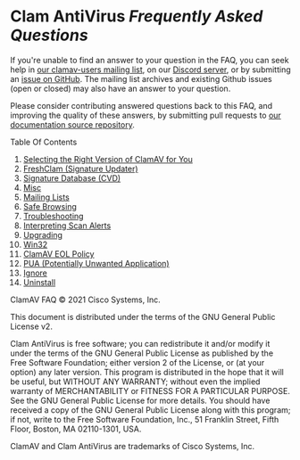 # Clam AntiVirus *Frequently Asked Questions*

If you're unable to find an answer to your question in the FAQ, you can seek help in [our clamav-users mailing list](https://www.clamav.net/contact.html#ml), on our [Discord server](https://discord.gg/6vNAqWnVgw), or by submitting an [issue on GitHub](https://github.com/Cisco-Talos/clamav/issues). The mailing list archives and existing Github issues (open or closed) may also have an answer to your question.

Please consider contributing answered questions back to this FAQ, and improving the quality of these answers, by submitting pull requests to [our documentation source repository](https://github.com/Cisco-Talos/clamav-documentation).

Table Of Contents

1. [Selecting the Right Version of ClamAV for You](faq-whichversion.md)
2. [FreshClam (Signature Updater)](faq-freshclam.md)
3. [Signature Database (CVD)](faq-cvd.md)
4. [Misc](faq-misc.md)
5. [Mailing Lists](faq-ml.md)
6. [Safe Browsing](faq-safebrowsing.md)
7. [Troubleshooting](faq-troubleshoot.md)
8. [Interpreting Scan Alerts](faq-scan-alerts.md)
9.  [Upgrading](faq-upgrade.md)
10. [Win32](faq-win32.md)
11. [ClamAV EOL Policy](faq-eol.md)
12. [PUA (Potentially Unwanted Application)](faq-pua.md)
13. [Ignore](faq-ignore.md)
14. [Uninstall](faq-uninstall.md)

ClamAV FAQ © 2021 Cisco Systems, Inc.

This document is distributed under the terms of the GNU General Public License v2.

Clam AntiVirus is free software; you can redistribute it and/or modify it under the terms of the GNU General Public License as published by the Free Software Foundation; either version 2 of the License, or (at your option) any later version. This program is distributed in the hope that it will be useful, but WITHOUT ANY WARRANTY; without even the implied warranty of MERCHANTABILITY or FITNESS FOR A PARTICULAR PURPOSE. See the GNU General Public License for more details. You should have received a copy of the GNU General Public License along with this program; if not, write to the Free Software Foundation, Inc., 51 Franklin Street, Fifth Floor, Boston, MA 02110-1301, USA.

ClamAV and Clam AntiVirus are trademarks of Cisco Systems, Inc.
